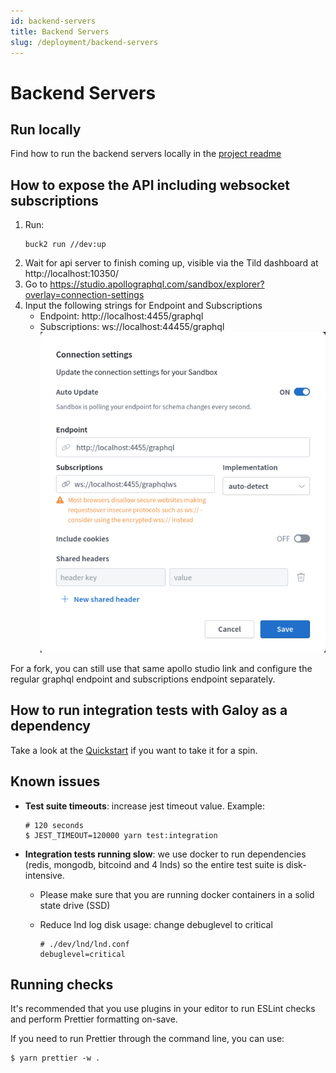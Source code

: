 ```yaml
---
id: backend-servers
title: Backend Servers
slug: /deployment/backend-servers
---
```


# Backend Servers

## Run locally

Find how to run the backend servers locally in the [project readme](https://github.com/GaloyMoney/blink#local-development-setup)

## How to expose the API including websocket subscriptions

1. Run:
    ```
    buck2 run //dev:up
    ```
1. Wait for api server to finish coming up, visible via the Tild dashboard at http://localhost:10350/
1. Go to https://studio.apollographql.com/sandbox/explorer?overlay=connection-settings
1. Input the following strings for Endpoint and Subscriptions
    * Endpoint: http://localhost:4455/graphql
    * Subscriptions: ws://localhost:44455/graphql
  ![Apollo Studio configuration](../images/backend_servers_apollo_config.png)

For a fork, you can still use that same apollo studio link and configure the regular graphql endpoint and subscriptions endpoint separately.

## How to run integration tests with Galoy as a dependency

Take a look at the [Quickstart](https://github.com/GaloyMoney/blink/tree/main/quickstart) if you want to take it for a spin.

## Known issues

*   **Test suite timeouts**: increase jest timeout value. Example:

    ```
    # 120 seconds
    $ JEST_TIMEOUT=120000 yarn test:integration
    ```
* **Integration tests running slow**: we use docker to run dependencies (redis, mongodb, bitcoind and 4 lnds) so the entire test suite is disk-intensive.
  * Please make sure that you are running docker containers in a solid state drive (SSD)
  *   Reduce lnd log disk usage: change debuglevel to critical

      ```
      # ./dev/lnd/lnd.conf
      debuglevel=critical
      ```


## Running checks

It's recommended that you use plugins in your editor to run ESLint checks and perform Prettier formatting on-save.

If you need to run Prettier through the command line, you can use:

```
$ yarn prettier -w .
```
